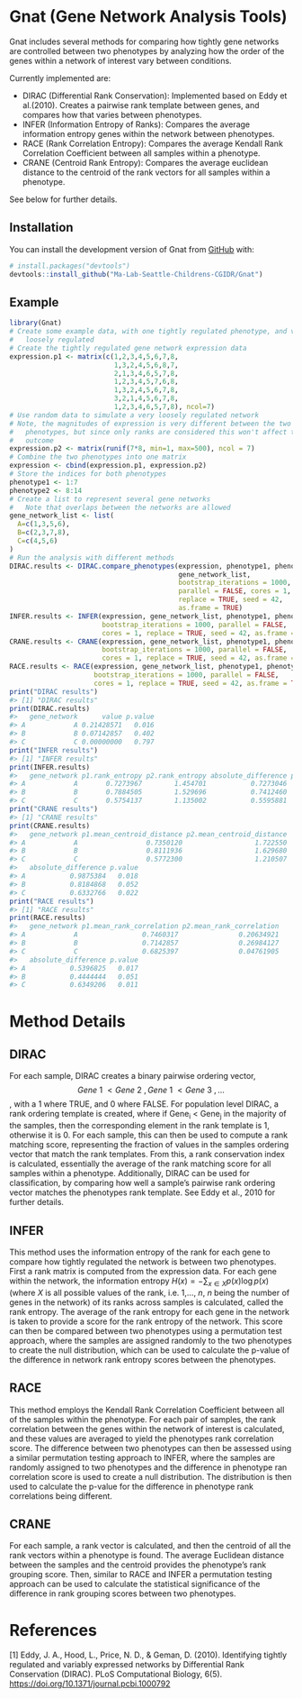 
<!-- README.md is generated from README.Rmd. Please edit that file -->

# Gnat (Gene Network Analysis Tools)

<!-- badges: start -->
<!-- badges: end -->

Gnat includes several methods for comparing how tightly gene networks
are controlled between two phenotypes by analyzing how the order of the
genes within a network of interest vary between conditions.

Currently implemented are:

- DIRAC (Differential Rank Conservation): Implemented based on Eddy et
  al.(2010). Creates a pairwise rank template between genes, and
  compares how that varies between phenotypes.
- INFER (Information Entropy of Ranks): Compares the average information
  entropy genes within the network between phenotypes.
- RACE (Rank Correlation Entropy): Compares the average Kendall Rank
  Correlation Coefficient between all samples within a phenotype.
- CRANE (Centroid Rank Entropy): Compares the average euclidean distance
  to the centroid of the rank vectors for all samples within a
  phenotype.

See below for further details.

## Installation

You can install the development version of Gnat from
[GitHub](https://github.com/) with:

``` r
# install.packages("devtools")
devtools::install_github("Ma-Lab-Seattle-Childrens-CGIDR/Gnat")
```

## Example

``` r
library(Gnat)
# Create some example data, with one tightly regulated phenotype, and very 
#   loosely regulated
# Create the tightly regulated gene network expression data
expression.p1 <- matrix(c(1,2,3,4,5,6,7,8,
                          1,3,2,4,5,6,8,7,
                          2,1,3,4,6,5,7,8,
                          1,2,3,4,5,7,6,8,
                          1,3,2,4,5,6,7,8,
                          3,2,1,4,5,6,7,8,
                          1,2,3,4,6,5,7,8), ncol=7)
# Use random data to simulate a very loosely regulated network
# Note, the magnitudes of expression is very different between the two 
#   phenotypes, but since only ranks are considered this won't affect the 
#   outcome
expression.p2 <- matrix(runif(7*8, min=1, max=500), ncol = 7)
# Combine the two phenotypes into one matrix
expression <- cbind(expression.p1, expression.p2)
# Store the indices for both phenotypes
phenotype1 <- 1:7
phenotype2 <- 8:14
# Create a list to represent several gene networks
#   Note that overlaps between the networks are allowed
gene_network_list <- list(
  A=c(1,3,5,6),
  B=c(2,3,7,8),
  C=c(4,5,6)
)
# Run the analysis with different methods
DIRAC.results <- DIRAC.compare_phenotypes(expression, phenotype1, phenotype2,
                                          gene_network_list, 
                                          bootstrap_iterations = 1000,
                                          parallel = FALSE, cores = 1, 
                                          replace = TRUE, seed = 42, 
                                          as.frame = TRUE)
INFER.results <- INFER(expression, gene_network_list, phenotype1, phenotype2,
                       bootstrap_iterations = 1000, parallel = FALSE,
                       cores = 1, replace = TRUE, seed = 42, as.frame = TRUE)
CRANE.results <- CRANE(expression, gene_network_list, phenotype1, phenotype2,
                       bootstrap_iterations = 1000, parallel = FALSE,
                       cores = 1, replace = TRUE, seed = 42, as.frame = TRUE)
RACE.results <- RACE(expression, gene_network_list, phenotype1, phenotype2, 
                     bootstrap_iterations = 1000, parallel = FALSE,
                     cores = 1, replace = TRUE, seed = 42, as.frame = TRUE)
print("DIRAC results")
#> [1] "DIRAC results"
print(DIRAC.results)
#>   gene_network      value p.value
#> A            A 0.21428571   0.016
#> B            B 0.07142857   0.402
#> C            C 0.00000000   0.797
print("INFER results")
#> [1] "INFER results"
print(INFER.results)
#>   gene_network p1.rank_entropy p2.rank_entropy absolute_difference p.value
#> A            A       0.7273967        1.454701           0.7273046   0.025
#> B            B       0.7884505        1.529696           0.7412460   0.041
#> C            C       0.5754137        1.135002           0.5595881   0.057
print("CRANE results")
#> [1] "CRANE results"
print(CRANE.results)
#>   gene_network p1.mean_centroid_distance p2.mean_centroid_distance
#> A            A                 0.7350120                  1.722550
#> B            B                 0.8111936                  1.629680
#> C            C                 0.5772300                  1.210507
#>   absolute_difference p.value
#> A           0.9875384   0.018
#> B           0.8184868   0.052
#> C           0.6332766   0.022
print("RACE results")
#> [1] "RACE results"
print(RACE.results)
#>   gene_network p1.mean_rank_correlation p2.mean_rank_correlation
#> A            A                0.7460317               0.20634921
#> B            B                0.7142857               0.26984127
#> C            C                0.6825397               0.04761905
#>   absolute_difference p.value
#> A           0.5396825   0.017
#> B           0.4444444   0.051
#> C           0.6349206   0.011
```

# Method Details

## DIRAC

For each sample, DIRAC creates a binary pairwise ordering vector,
$$Gene~1~ < Gene~2~, Gene~1~ < Gene~3~,...$$, with a 1 where TRUE, and 0
where FALSE. For population level DIRAC, a rank ordering template is
created, where if Gene<sub>i</sub> \< Gene<sub>j</sub> in the majority
of the samples, then the corresponding element in the rank template is
1, otherwise it is 0. For each sample, this can then be used to compute
a rank matching score, representing the fraction of values in the
samples ordering vector that match the rank templates. From this, a rank
conservation index is calculated, essentially the average of the rank
matching score for all samples within a phenotype. Additionally, DIRAC
can be used for classification, by comparing how well a sample’s
pairwise rank ordering vector matches the phenotypes rank template. See
Eddy et al., 2010 for further details.

## INFER

This method uses the information entropy of the rank for each gene to
compare how tightly regulated the network is between two phenotypes.
First a rank matrix is computed from the expression data. For each gene
within the network, the information entropy
$H(x) = -\sum_{x \in X} p(x) \log p(x)$ (where $X$ is all possible
values of the rank, i.e. 1,…, $n$, $n$ being the number of genes in the
network) of its ranks across samples is calculated, called the rank
entropy. The average of the rank entropy for each gene in the network is
taken to provide a score for the rank entropy of the network. This score
can then be compared between two phenotypes using a permutation test
approach, where the samples are assigned randomly to the two phenotypes
to create the null distribution, which can be used to calculate the
p-value of the difference in network rank entropy scores between the
phenotypes.

## RACE

This method employs the Kendall Rank Correlation Coefficient between all
of the samples within the phenotype. For each pair of samples, the rank
correlation between the genes within the network of interest is
calculated, and these values are averaged to yield the phenotypes rank
correlation score. The difference between two phenotypes can then be
assessed using a similar permutation testing approach to INFER, where
the samples are randomly assigned to two phenotypes and the difference
in phenotype ran correlation score is used to create a null
distribution. The distribution is then used to calculate the p-value for
the difference in phenotype rank correlations being different.

## CRANE

For each sample, a rank vector is calculated, and then the centroid of
all the rank vectors within a phenotype is found. The average Euclidean
distance between the samples and the centroid provides the phenotype’s
rank grouping score. Then, similar to RACE and INFER a permutation
testing approach can be used to calculate the statistical significance
of the difference in rank grouping scores between two phenotypes.

# References

\[1\] Eddy, J. A., Hood, L., Price, N. D., & Geman, D. (2010).
Identifying tightly regulated and variably expressed networks by
Differential Rank Conservation (DIRAC). PLoS Computational Biology,
6(5). <https://doi.org/10.1371/journal.pcbi.1000792>
